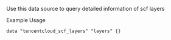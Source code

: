 Use this data source to query detailed information of scf layers

Example Usage

```hcl
data "tencentcloud_scf_layers" "layers" {}
```